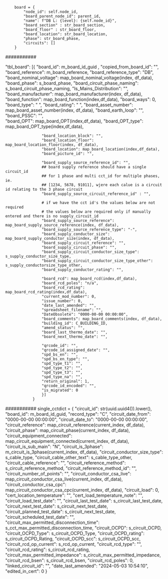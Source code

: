         board = {
            "node_id": self.node_id,
            "board_parent_node_id": parent_id,
            "name": f"DB L: {level}: {self.node_id}",
            "board_section" : str_board_section,
            "board_floor" : str_board_floor,
            "board_location": str_board_location,
            "phase": str_board_phase,
            "circuits": []
        }

###########

"tbl_board": [{
                    "board_id": m_board_id_guid ,
                    "copied_from_board_id": "",
                    "board_reference": m_board_reference,
                    "board_reference_type": "DB",
                    "board_nominal_voltage": map_board_nominal_voltage(index, df_data),
                    "board_phase": s_board_phase,
                    "board_circuit_phase_naming":  s_board_circuit_phase_naming,
                    "Is_Mains_Distribution": "",
                    "board_manufacturer": map_board_manufacturer(index, df_data),
                    "board_function": map_board_function(index,df_data),
                    "board_ways": 0,
                    "board_type":  " ",
                    "board_rating": " ",
                    "board_asset_number": map_board_asset_number(index, df_data),
                    "board_earth_loop": "",
                    "board_PSSC": "",   
                    "board_OPT": map_board_OPT(index,df_data),
                    "board_OPT_type":  map_board_OPT_type(index,df_data),
                    
                    "board_location_block": "",
                    "board_location_floor": map_board_location_floor(index, df_data), 
                    "board_location": map_board_location(index,df_data),
                    "board_picture_id": "",

                    "board_supply_source_reference_id": "",
                    ## board supply reference should have a single circuit_id 
                    ## for 1 phase and multi cct_id for multiple phases, ie. 
                    ## [1234, 5678, 91011], wjere each calue is a circuit id relating to the 3 phase circuit
                    "board_supply_source_circuit_reference_id" : "",

                    # if we have the cct id's the values below are not required
                    # the values below are required only if manually entered and there is no supply_circuit_id
                    "board_supply_source_reference": map_board_supply_source_reference(index, df_data),
                    "board_supply_source_reference_type": "-",
                    "board_supply_conductor_size":  map_board_supply_conductor_size(index, df_data),
                    "board_supply_circuit_reference": "",
                    "board_supply_circuit_phase": "",
                    "board_supply_circuit_conductor_size_type": s_supply_conductor_size_type,
                    "board_supply_circuit_conductor_size_type_other": s_supply_conductorsize_type_other,
                    "board_supply_conductor_rating": "",
                    
                    "board_rcd": map_board_rcd(index,df_data),
                    "board_rcd_poles": "n/a",
                    "board_rcd_rating": map_board_rcd_rating(index,df_data),
                    "current_mod_number": 0,
                    "issue_number": 0,
                    "date_last_amended": "",
                    "spreadsheet_filename": "",
                    "DateObsolete": "0000-00-00 00:00:00",
                    "board_comments": map_board_comments(index, df_data),
                    "building_id": C_BUILDING_ID,
                    "amend_status": "",
                    "board_last_thermo_date": "",
                    "board_next_thermo_date": "",

                    "qrcode_id": "",
                    "qrcode_id_assigned_date": "",
                    "spd_bs_en": "",
                    "spd_bs_en_type": "",
                    "spd_type_t1": "",
                    "spd_type_t2": "",
                    "spd_type_t3": "",
                    "spd_type_na": "",
                    "return_original": 1,
                    "qrcode_id_encoded": "",
                    "is_migrated": 0
                    }]
                }

###########
        single_cctdict = {
                        "circuit_id": str(uuid.uuid4()).lower(),
                        "board_id": m_board_id_guid,
                        "record_type": "C",
                        "circuit_date_from": "0000-00-00 00:00:00",
                        "circuit_date_to": "0000-00-00 00:00:00",
                        "circuit_reference": map_circuit_reference(current_index, df_data),
                        "circuit_phase": map_circuit_phase(current_index, df_data),
                        "circuit_equipment_connected": map_circuit_equipment_connected(current_index, df_data),
                        "circuit_is_sub_main": "N",
                        "circuit_is_3phase": m_circuit_is_3phase(current_index, df_data),
                        "circuit_conductor_size_type": s_cable_type,
                        "circuit_cable_other_text": s_cable_type_other,
                        "circuit_cable_reference": "",
                        "circuit_reference_method": s_circuit_reference_method,
                        "circuit_reference_method_id": "",
                        "circuit_number_of_points": "",
                        "circuit_conductor_csa_live": map_circuit_conductor_csa_live(current_index, df_data),
                        "circuit_conductor_csa_cpc": map_circuit_conductor_csa_cpc(current_index, df_data),
                        "circuit_load": 0,
                        "cert_location_temperature": "",
                        "cert_load_temperature_note": "",
                        "circuit_load_test_date": "",
                        "circuit_last_test_date": s_circuit_last_test_date,
                        "circuit_next_test_date": s_circuit_next_test_date,
                        "circuit_planned_test_date": s_circuit_next_test_date,
                        "circuit_scheduled_test_date": "",
                        "circuit_max_permitted_disconnection_time": s_cct_max_permitted_disconnection_time,
                        "circuit_OCPD": s_circuit_OCPD,
                        "circuit_OCPD_Type": s_circuit_OCPD_Type,
                        "circuit_OCPD_rating": s_circuit_OCPD_Rating,
                        "circuit_OCPD_scc": s_circuit_OCPD_scc,
                        "circuit_rcd_op_current": s_rcd_op_current,
                        "circuit_rcd_type": "",
                        "circuit_rcd_rating": s_circuit_rcd_rating,
                        "circuit_max_permitted_impedance": s_circuit_max_permitted_impedance,
                        "circuit_rcd_bsen": s_circuit_rcd_bsen,
                        "circuit_rcd_poles": 0,
                        "linked_circuit_id": "",
                        "date_last_amended": "2024-05-03 10:54:10",
                        "edited_in_cert": 0
                        }   